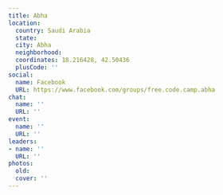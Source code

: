 ```yaml
---
title: Abha
location:
  country: Saudi Arabia
  state: 
  city: Abha
  neighborhood: 
  coordinates: 18.216428, 42.50436
  plusCode: ''
social:
  name: Facebook
  URL: https://www.facebook.com/groups/free.code.camp.abha
chat:
  name: ''
  URL: ''
event:
  name: ''
  URL: ''
leaders:
- name: ''
  URL: ''
photos:
  old: 
  cover: ''
---
```

